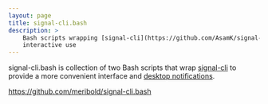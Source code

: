 ```yaml
---
layout: page
title: signal-cli.bash
description: >
    Bash scripts wrapping [signal-cli](https://github.com/AsamK/signal-cli) for convenient
    interactive use
---
```


signal-cli.bash is collection of two Bash scripts that wrap [signal-cli][] to provide a
more convenient interface and [desktop notifications][].

<https://github.com/meribold/signal-cli.bash>

[signal-cli]: https://github.com/AsamK/signal-cli
[desktop notifications]: https://wiki.archlinux.org/index.php/Desktop_notifications

<!-- vim: set tw=90 sts=-1 sw=4 et spell: -->
